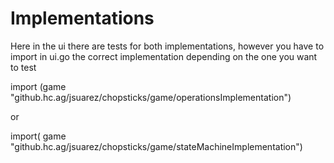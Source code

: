 # Implementations

Here in the ui there are tests for both implementations, however you have to import in ui.go the correct implementation
depending on the one you want to test

import (game "github.hc.ag/jsuarez/chopsticks/game/operationsImplementation")

or

import(	game "github.hc.ag/jsuarez/chopsticks/game/stateMachineImplementation")
